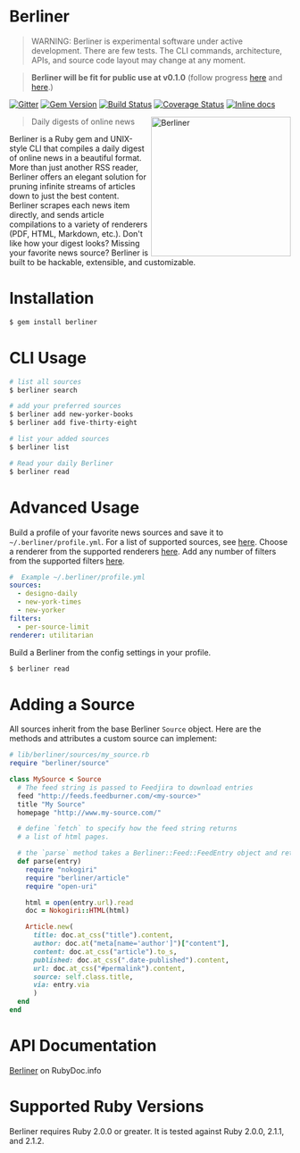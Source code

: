 # Berliner

> WARNING: Berliner is experimental software under active development.  There are few tests. The CLI commands, architecture, APIs, and source code layout may change at any moment.

> **Berliner will be fit for public use at v0.1.0** (follow progress [here](https://github.com/s3ththompson/berliner/issues/10) and [here](https://github.com/s3ththompson/berliner/issues/11).)

[![Gitter](https://img.shields.io/badge/GITTER-JOIN%20CHAT%20%E2%86%92-brightgreen.svg?style=flat)](https://gitter.im/s3ththompson/berliner)
[![Gem Version](https://badge.fury.io/rb/berliner.svg)](http://badge.fury.io/rb/berliner)
[![Build Status](https://travis-ci.org/s3ththompson/berliner.svg?branch=master)](https://travis-ci.org/s3ththompson/berliner)
[![Coverage Status](https://img.shields.io/coveralls/s3ththompson/berliner.svg?style=flat)](https://coveralls.io/r/s3ththompson/berliner?branch=master)
[![Inline docs](http://inch-ci.org/github/s3ththompson/berliner.svg?branch=master)](http://inch-ci.org/github/s3ththompson/berliner)

<img align="right" height="250" src="http://i.imgur.com/4BEEus9.png" alt="Berliner">

> Daily digests of online news

Berliner is a Ruby gem and UNIX-style CLI that compiles a daily digest of online news in a beautiful format. More than just another RSS reader, Berliner offers an elegant solution for pruning infinite streams of articles down to just the best content. Berliner scrapes each news item directly, and sends article compilations to a variety of renderers (PDF, HTML, Markdown, etc.). Don't like how your digest looks? Missing your favorite news source? Berliner is built to be hackable, extensible, and customizable.

# Installation

```sh
$ gem install berliner
```

# CLI Usage

```sh
# list all sources
$ berliner search

# add your preferred sources
$ berliner add new-yorker-books
$ berliner add five-thirty-eight

# list your added sources
$ berliner list

# Read your daily Berliner
$ berliner read
```

# Advanced Usage

Build a profile of your favorite news sources and save it to `~/.berliner/profile.yml`.  For a list of supported sources, see [here](https://github.com/s3ththompson/berliner/tree/master/lib/berliner/sources).  Choose a renderer from the supported renderers [here](https://github.com/s3ththompson/berliner/tree/master/lib/berliner/renderers).  Add any number of filters from the supported filters [here](https://github.com/s3ththompson/berliner/tree/master/lib/berliner/filters).

``` yaml
#  Example ~/.berliner/profile.yml
sources:
  - designo-daily
  - new-york-times
  - new-yorker
filters:
  - per-source-limit
renderer: utilitarian
```

Build a Berliner from the config settings in your profile.

```sh
$ berliner read
```

# Adding a Source

All sources inherit from the base Berliner `Source` object.  Here are the methods and attributes a custom source can implement:

```ruby
# lib/berliner/sources/my_source.rb
require "berliner/source"

class MySource < Source
  # The feed string is passed to Feedjira to download entries
  feed "http://feeds.feedburner.com/<my-source>"
  title "My Source"
  homepage "http://www.my-source.com/"

  # define `fetch` to specify how the feed string returns
  # a list of html pages.

  # the `parse` method takes a Berliner::Feed::FeedEntry object and returns an Article object
  def parse(entry)
    require "nokogiri"
    require "berliner/article"
    require "open-uri"

    html = open(entry.url).read
    doc = Nokogiri::HTML(html)

    Article.new(
      title: doc.at_css("title").content,
      author: doc.at("meta[name='author']")["content"],
      content: doc.at_css("article").to_s,
      published: doc.at_css(".date-published").content,
      url: doc.at_css("#permalink").content,
      source: self.class.title,
      via: entry.via
      )
  end
end
```

# API Documentation

[Berliner](http://www.rubydoc.info/gems/berliner/) on RubyDoc.info

# Supported Ruby Versions

Berliner requires Ruby 2.0.0 or greater.  It is tested against Ruby 2.0.0, 2.1.1, and 2.1.2.
